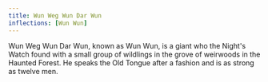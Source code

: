 ```yaml
---
title: Wun Weg Wun Dar Wun
inflections: [Wun Wun]
---
```


Wun Weg Wun Dar Wun, known as Wun Wun, is a giant who the Night's Watch found with a small group of wildlings in the grove of weirwoods in the Haunted Forest. He speaks the Old Tongue after a fashion and is as strong as twelve men. 


